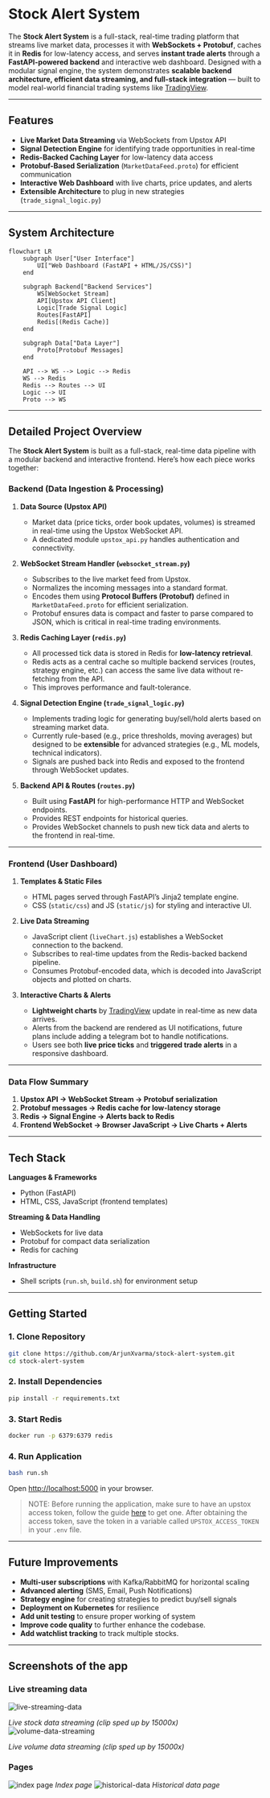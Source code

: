 # Stock Alert System

The **Stock Alert System** is a full-stack, real-time trading platform that streams live market data, processes it with **WebSockets + Protobuf**, caches it in **Redis** for low-latency access, and serves **instant trade alerts** through a **FastAPI-powered backend** and interactive web dashboard. Designed with a modular signal engine, the system demonstrates **scalable backend architecture, efficient data streaming, and full-stack integration** — built to model real-world financial trading systems like [TradingView](https://in.tradingview.com/pricing/).

---

## Features

* **Live Market Data Streaming** via WebSockets from Upstox API
* **Signal Detection Engine** for identifying trade opportunities in real-time
* **Redis-Backed Caching Layer** for low-latency data access
* **Protobuf-Based Serialization** (`MarketDataFeed.proto`) for efficient communication
* **Interactive Web Dashboard** with live charts, price updates, and alerts
* **Extensible Architecture** to plug in new strategies (`trade_signal_logic.py`)

---

## System Architecture

```mermaid
flowchart LR
    subgraph User["User Interface"]
        UI["Web Dashboard (FastAPI + HTML/JS/CSS)"]
    end

    subgraph Backend["Backend Services"]
        WS[WebSocket Stream]
        API[Upstox API Client]
        Logic[Trade Signal Logic]
        Routes[FastAPI]
        Redis[(Redis Cache)]
    end

    subgraph Data["Data Layer"]
        Proto[Protobuf Messages]
    end

    API --> WS --> Logic --> Redis
    WS --> Redis
    Redis --> Routes --> UI
    Logic --> UI
    Proto --> WS
```
---

## Detailed Project Overview

The **Stock Alert System** is built as a full-stack, real-time data pipeline with a modular backend and interactive frontend. Here’s how each piece works together:

### Backend (Data Ingestion & Processing)

1. **Data Source (Upstox API)**

   * Market data (price ticks, order book updates, volumes) is streamed in real-time using the Upstox WebSocket API.
   * A dedicated module `upstox_api.py` handles authentication and connectivity.

2. **WebSocket Stream Handler (`websocket_stream.py`)**

   * Subscribes to the live market feed from Upstox.
   * Normalizes the incoming messages into a standard format.
   * Encodes them using **Protocol Buffers (Protobuf)** defined in `MarketDataFeed.proto` for efficient serialization.
   * Protobuf ensures data is compact and faster to parse compared to JSON, which is critical in real-time trading environments.

3. **Redis Caching Layer (`redis.py`)**

   * All processed tick data is stored in Redis for **low-latency retrieval**.
   * Redis acts as a central cache so multiple backend services (routes, strategy engine, etc.) can access the same live data without re-fetching from the API.
   * This improves performance and fault-tolerance.

4. **Signal Detection Engine (`trade_signal_logic.py`)**

   * Implements trading logic for generating buy/sell/hold alerts based on streaming market data.
   * Currently rule-based (e.g., price thresholds, moving averages) but designed to be **extensible** for advanced strategies (e.g., ML models, technical indicators).
   * Signals are pushed back into Redis and exposed to the frontend through WebSocket updates.

5. **Backend API & Routes (`routes.py`)**

   * Built using **FastAPI** for high-performance HTTP and WebSocket endpoints.
   * Provides REST endpoints for historical queries.
   * Provides WebSocket channels to push new tick data and alerts to the frontend in real-time.

---

### Frontend (User Dashboard)

1. **Templates & Static Files**

   * HTML pages served through FastAPI’s Jinja2 template engine.
   * CSS (`static/css`) and JS (`static/js`) for styling and interactive UI.

2. **Live Data Streaming**

   * JavaScript client (`liveChart.js`) establishes a WebSocket connection to the backend.
   * Subscribes to real-time updates from the Redis-backed backend pipeline.
   * Consumes Protobuf-encoded data, which is decoded into JavaScript objects and plotted on charts.

3. **Interactive Charts & Alerts**

   * **Lightweight charts** by [TradingView](https://tradingview.github.io/lightweight-charts/) update in real-time as new data arrives.
   * Alerts from the backend are rendered as UI notifications, future plans include adding a telegram bot to handle notifications.
   * Users see both **live price ticks** and **triggered trade alerts** in a responsive dashboard.

---

### Data Flow Summary

1. **Upstox API → WebSocket Stream → Protobuf serialization**
2. **Protobuf messages → Redis cache for low-latency storage**
3. **Redis → Signal Engine → Alerts back to Redis**
4. **Frontend WebSocket → Browser JavaScript → Live Charts + Alerts**

---

## Tech Stack

**Languages & Frameworks**

* Python (FastAPI)
* HTML, CSS, JavaScript (frontend templates)

**Streaming & Data Handling**

* WebSockets for live data
* Protobuf for compact data serialization
* Redis for caching

**Infrastructure**

* Shell scripts (`run.sh`, `build.sh`) for environment setup
---

## Getting Started

### 1. Clone Repository

```bash
git clone https://github.com/ArjunXvarma/stock-alert-system.git
cd stock-alert-system
```

### 2. Install Dependencies

```bash
pip install -r requirements.txt
```

### 3. Start Redis

```bash
docker run -p 6379:6379 redis
```

### 4. Run Application

```bash
bash run.sh
```

Open [http://localhost:5000](http://localhost:5000) in your browser.

> NOTE: Before running the application, make sure to have an upstox access token, follow the guide [here](https://upstox.com/developer/api-documentation/authentication) to get one. After obtaining the access token, save the token in a variable called `UPSTOX_ACCESS_TOKEN` in your `.env` file.

---

## Future Improvements

* **Multi-user subscriptions** with Kafka/RabbitMQ for horizontal scaling
* **Advanced alerting** (SMS, Email, Push Notifications)
* **Strategy engine** for creating strategies to predict buy/sell signals
* **Deployment on Kubernetes** for resilience
* **Add unit testing** to ensure proper working of system
* **Improve code quality** to further enhance the codebase.
* **Add watchlist tracking** to track multiple stocks.

---

## Screenshots of the app

### Live streaming data
![live-streaming-data](docs/gifs/live-data-streaming.gif)

*Live stock data streaming (clip sped up by 15000x)*
![volume-data-streaming](docs/gifs/volume-data-streaming.gif)

*Live volume data streaming (clip sped up by 15000x)*

### Pages
![index page](docs/img/index.png)
*Index page*
![historical-data](docs/img/historical-data.png)
*Historical data page*
